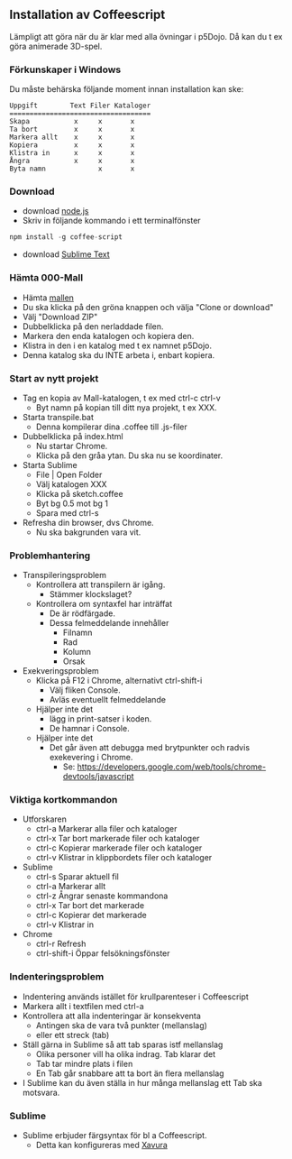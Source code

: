## Installation av Coffeescript

Lämpligt att göra när du är klar med alla övningar i p5Dojo.
Då kan du t ex göra animerade 3D-spel.

### Förkunskaper i Windows

Du måste behärska följande moment innan installation kan ske:

```    
Uppgift        Text Filer Kataloger
===================================
Skapa           x     x       x
Ta bort         x     x       x
Markera allt    x     x       x
Kopiera         x     x       x
Klistra in      x     x       x
Ångra           x     x       x
Byta namn             x       x
```    

### Download 

- download [node.js](https://nodejs.org/en/download)
- Skriv in följande kommando i ett terminalfönster
```javascript
npm install -g coffee-script
```
- download [Sublime Text](https://www.sublimetext.com/3)

### Hämta 000-Mall

* Hämta [mallen](https://github.com/ChristerNilsson/000-Mall)
* Du ska klicka på den gröna knappen och välja "Clone or download"
* Välj "Download ZIP"
* Dubbelklicka på den nerladdade filen.
* Markera den enda katalogen och kopiera den.
* Klistra in den i en katalog med t ex namnet p5Dojo.
* Denna katalog ska du INTE arbeta i, enbart kopiera.

### Start av nytt projekt 

* Tag en kopia av Mall-katalogen, t ex med ctrl-c ctrl-v
  * Byt namn på kopian till ditt nya projekt, t ex XXX.
* Starta transpile.bat
  * Denna kompilerar dina .coffee till .js-filer
* Dubbelklicka på index.html
  * Nu startar Chrome.
  * Klicka på den gråa ytan. Du ska nu se koordinater.
* Starta Sublime
  * File | Open Folder 
  * Välj katalogen XXX
  * Klicka på sketch.coffee
  * Byt bg 0.5 mot bg 1
  * Spara med ctrl-s
* Refresha din browser, dvs Chrome.
  * Nu ska bakgrunden vara vit.

### Problemhantering

* Transpileringsproblem
  * Kontrollera att transpilern är igång.
    * Stämmer klockslaget?
  * Kontrollera om syntaxfel har inträffat
    * De är rödfärgade.
    * Dessa felmeddelande innehåller
      * Filnamn
      * Rad
      * Kolumn
      * Orsak
* Exekveringsproblem
  * Klicka på F12 i Chrome, alternativt ctrl-shift-i
    * Välj fliken Console.
    * Avläs eventuellt felmeddelande
  * Hjälper inte det 
    * lägg in print-satser i koden. 
    * De hamnar i Console.
  * Hjälper inte det 
    * Det går även att debugga med brytpunkter och radvis exekevering i Chrome. 
      * Se: https://developers.google.com/web/tools/chrome-devtools/javascript

### Viktiga kortkommandon

* Utforskaren
  * ctrl-a Markerar alla filer och kataloger
  * ctrl-x Tar bort markerade filer och kataloger
  * ctrl-c Kopierar markerade filer och kataloger
  * ctrl-v Klistrar in klippbordets filer och kataloger
* Sublime
  * ctrl-s Sparar aktuell fil
  * ctrl-a Markerar allt
  * ctrl-z Ångrar senaste kommandona
  * ctrl-x Tar bort det markerade
  * ctrl-c Kopierar det markerade
  * ctrl-v Klistrar in
* Chrome
  * ctrl-r Refresh
  * ctrl-shift-i Öppar felsökningsfönster

### Indenteringsproblem

* Indentering används istället för krullparenteser i Coffeescript
* Markera allt i textfilen med ctrl-a
* Kontrollera att alla indenteringar är konsekventa
  * Antingen ska de vara två punkter (mellanslag) 
  * eller ett streck (tab)
* Ställ gärna in Sublime så att tab sparas istf mellanslag
  * Olika personer vill ha olika indrag. Tab klarar det
  * Tab tar mindre plats i filen
  * En Tab går snabbare att ta bort än flera mellanslag
* I Sublime kan du även ställa in hur många mellanslag ett Tab ska motsvara.

### Sublime

* Sublime erbjuder färgsyntax för bl a Coffeescript.
  * Detta kan konfigureras med [Xavura](https://github.com/Xavura/CoffeeScript-Sublime-Plugin)
